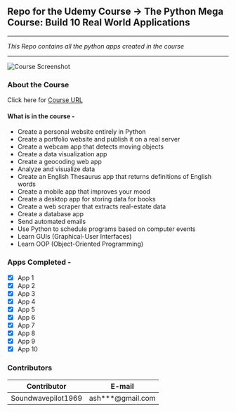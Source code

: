 ## Repo for the Udemy Course -> The Python Mega Course: Build 10 Real World Applications

___

*This Repo contains all the python apps created in the course*
___
<!-- Images -->
![Course Screenshot](https://automation.litekart.in/screenshots/github/the-python-mega-course-build-10-real-world-applic.png)
### **About the Course**
Click here for [Course URL](https://www.udemy.com/course/the-python-mega-course/ "Udemy Url")

#### What is in the course - 
  * Create a personal website entirely in Python
  * Create a portfolio website and publish it on a real server
  * Create a webcam app that detects moving objects
  * Create a data visualization app
  * Create a geocoding web app
  * Analyze and visualize data
  * Create an English Thesaurus app that returns definitions of English words
  * Create a mobile app that improves your mood
  * Create a desktop app for storing data for books
  * Create a web scraper that extracts real-estate data
  * Create a database app
  * Send automated emails
  * Use Python to schedule programs based on computer events
  * Learn GUIs (Graphical-User Interfaces)
  * Learn OOP (Object-Oriented Programming)

### **Apps Completed** - 
* [X] App 1
* [X] App 2
* [X] App 3
* [X] App 4
* [X] App 5
* [X] App 6
* [X] App 7
* [X] App 8
* [X] App 9
* [X] App 10

### **Contributors**
<!--Tables -->
| Contributor     | E-mail |
| ----------- | ----------- |
| Soundwavepilot1969      | ash***@gmail.com  |
